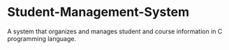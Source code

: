 # Student-Management-System
A system that organizes and manages student and course information in C programming language.
